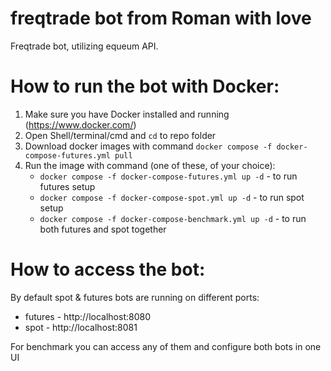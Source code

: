# freqtrade bot from Roman with love

Freqtrade bot, utilizing equeum API.

# How to run the bot with Docker:

1. Make sure you have Docker installed and running (https://www.docker.com/)
2. Open Shell/terminal/cmd and `cd` to repo folder
3. Download docker images with command  `docker compose -f docker-compose-futures.yml pull`
4. Run the image with command (one of these, of your choice):
	- `docker compose -f docker-compose-futures.yml up -d` - to run futures setup
	- `docker compose -f docker-compose-spot.yml up -d` - to run spot setup
	- `docker compose -f docker-compose-benchmark.yml up -d` - to run both futures and spot together

# How to access the bot:
By default spot & futures bots are running on different ports:
- futures - http://localhost:8080
- spot - http://localhost:8081

For benchmark you can access any of them and configure both bots in one UI